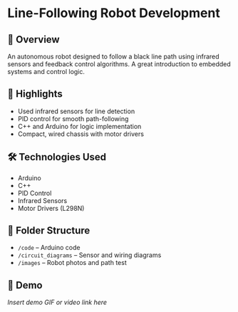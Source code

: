 # Line-Following Robot Development

## 🤖 Overview
An autonomous robot designed to follow a black line path using infrared sensors and feedback control algorithms. A great introduction to embedded systems and control logic.

## 🧠 Highlights
- Used infrared sensors for line detection
- PID control for smooth path-following
- C++ and Arduino for logic implementation
- Compact, wired chassis with motor drivers

## 🛠️ Technologies Used
- Arduino
- C++
- PID Control
- Infrared Sensors
- Motor Drivers (L298N)

## 📁 Folder Structure
- `/code` – Arduino code
- `/circuit_diagrams` – Sensor and wiring diagrams
- `/images` – Robot photos and path test

## 📸 Demo
*Insert demo GIF or video link here*

